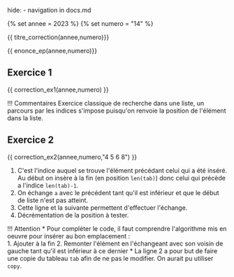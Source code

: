 hide: - navigation  in docs.md

{% set annee = 2023 %}
{% set numero = "14" %}


{{ titre_correction(annee,numero)}}

{{ enonce_ep(annee,numero)}}
 

## Exercice 1

{{ correction_ex1(annee,numero) }}

!!! Commentaires
    Exercice classique de recherche dans une liste, un parcours par les indices s'impose puisqu'on renvoie la position de l'élément dans la liste.

## Exercice 2 
{{ correction_ex2(annee,numero,"4 5 6 8") }}

1. C'est l'indice auquel se trouve l'élément précédant celui qui a été inséré. Au début on insère à la fin (en position `len(tab)`) donc celui qui précède a l'indice `len(tab)-1`. 
2. On échange `a` avec le précédent tant qu'il est inférieur et que le début de liste n'est pas atteint.
3. Cette ligne et la suivante permettent d'effectuer l'échange.
4. Décrémentation de la position à tester.

!!! Attention
    * Pour compléter le code, il faut comprendre l'algorithme mis en oeuvre pour insérer au bon emplacement :   
        1. Ajouter à la fin
        2. Remonter l'élément en l'échangeant avec son voisin de gauche tant qu'il est inférieur à ce dernier 
    * La ligne 2 a pour but de faire une copie du tableau `tab` afin de ne pas le modifier. On aurait pu utiliser `copy`.
